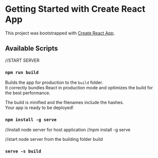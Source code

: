 # Getting Started with Create React App

This project was bootstrapped with [Create React App](https://github.com/facebook/create-react-app).

## Available Scripts

  //START SERVER
### `npm run build`
Builds the app for production to the `build` folder.\
It correctly bundles React in production mode and optimizes the build for the best performance.

The build is minified and the filenames include the hashes.\
Your app is ready to be deployed!

### `npm install -g serve`
//install node server for host application
//npm install -g serve

//start node server from the building folder build
### `serve -s build`
